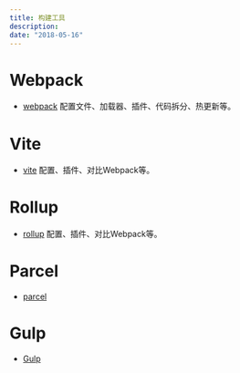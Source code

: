 ```yaml
---
title: 构建工具
description: 
date: "2018-05-16"
---
```


# Webpack
- [webpack](./webpack/README.md)
配置文件、加载器、插件、代码拆分、热更新等。

# Vite
- [vite](./vite/readme.md)
配置、插件、对比Webpack等。

# Rollup
- [rollup](./rollup/readme.md)
配置、插件、对比Webpack等。

# Parcel
- [parcel](./parcel/readme.md)

# Gulp
- [Gulp](./gulp/readme.md)